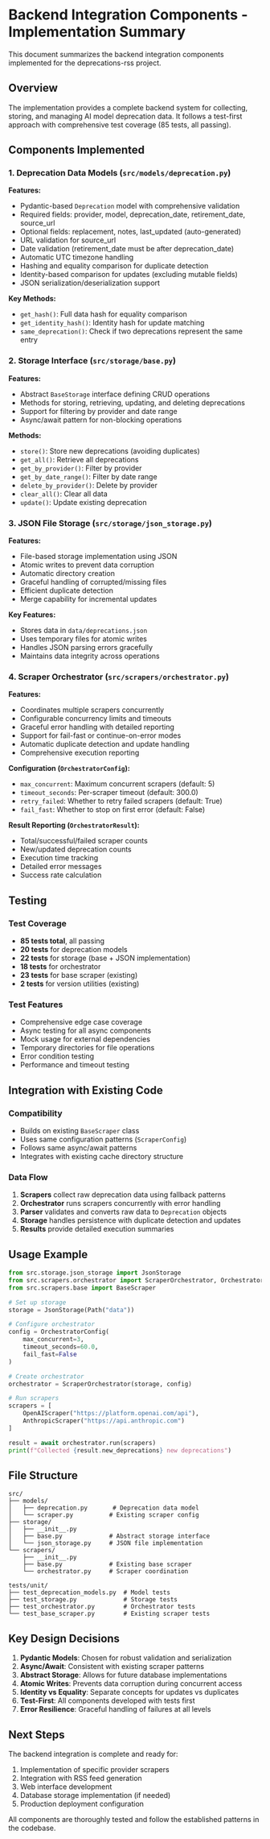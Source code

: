 # Backend Integration Components - Implementation Summary

This document summarizes the backend integration components implemented for the deprecations-rss project.

## Overview

The implementation provides a complete backend system for collecting, storing, and managing AI model deprecation data. It follows a test-first approach with comprehensive test coverage (85 tests, all passing).

## Components Implemented

### 1. Deprecation Data Models (`src/models/deprecation.py`)

**Features:**
- Pydantic-based `Deprecation` model with comprehensive validation
- Required fields: provider, model, deprecation_date, retirement_date, source_url
- Optional fields: replacement, notes, last_updated (auto-generated)
- URL validation for source_url
- Date validation (retirement_date must be after deprecation_date)
- Automatic UTC timezone handling
- Hashing and equality comparison for duplicate detection
- Identity-based comparison for updates (excluding mutable fields)
- JSON serialization/deserialization support

**Key Methods:**
- `get_hash()`: Full data hash for equality comparison
- `get_identity_hash()`: Identity hash for update matching
- `same_deprecation()`: Check if two deprecations represent the same entry

### 2. Storage Interface (`src/storage/base.py`)

**Features:**
- Abstract `BaseStorage` interface defining CRUD operations
- Methods for storing, retrieving, updating, and deleting deprecations
- Support for filtering by provider and date range
- Async/await pattern for non-blocking operations

**Methods:**
- `store()`: Store new deprecations (avoiding duplicates)
- `get_all()`: Retrieve all deprecations
- `get_by_provider()`: Filter by provider
- `get_by_date_range()`: Filter by date range
- `delete_by_provider()`: Delete by provider
- `clear_all()`: Clear all data
- `update()`: Update existing deprecation

### 3. JSON File Storage (`src/storage/json_storage.py`)

**Features:**
- File-based storage implementation using JSON
- Atomic writes to prevent data corruption
- Automatic directory creation
- Graceful handling of corrupted/missing files
- Efficient duplicate detection
- Merge capability for incremental updates

**Key Features:**
- Stores data in `data/deprecations.json`
- Uses temporary files for atomic writes
- Handles JSON parsing errors gracefully
- Maintains data integrity across operations

### 4. Scraper Orchestrator (`src/scrapers/orchestrator.py`)

**Features:**
- Coordinates multiple scrapers concurrently
- Configurable concurrency limits and timeouts
- Graceful error handling with detailed reporting
- Support for fail-fast or continue-on-error modes
- Automatic duplicate detection and update handling
- Comprehensive execution reporting

**Configuration (`OrchestratorConfig`):**
- `max_concurrent`: Maximum concurrent scrapers (default: 5)
- `timeout_seconds`: Per-scraper timeout (default: 300.0)
- `retry_failed`: Whether to retry failed scrapers (default: True)
- `fail_fast`: Whether to stop on first error (default: False)

**Result Reporting (`OrchestratorResult`):**
- Total/successful/failed scraper counts
- New/updated deprecation counts
- Execution time tracking
- Detailed error messages
- Success rate calculation

## Testing

### Test Coverage
- **85 tests total**, all passing
- **20 tests** for deprecation models
- **22 tests** for storage (base + JSON implementation)
- **18 tests** for orchestrator
- **23 tests** for base scraper (existing)
- **2 tests** for version utilities (existing)

### Test Features
- Comprehensive edge case coverage
- Async testing for all async components
- Mock usage for external dependencies
- Temporary directories for file operations
- Error condition testing
- Performance and timeout testing

## Integration with Existing Code

### Compatibility
- Builds on existing `BaseScraper` class
- Uses same configuration patterns (`ScraperConfig`)
- Follows same async/await patterns
- Integrates with existing cache directory structure

### Data Flow
1. **Scrapers** collect raw deprecation data using fallback patterns
2. **Orchestrator** runs scrapers concurrently with error handling
3. **Parser** validates and converts raw data to `Deprecation` objects
4. **Storage** handles persistence with duplicate detection and updates
5. **Results** provide detailed execution summaries

## Usage Example

```python
from src.storage.json_storage import JsonStorage
from src.scrapers.orchestrator import ScraperOrchestrator, OrchestratorConfig
from src.scrapers.base import BaseScraper

# Set up storage
storage = JsonStorage(Path("data"))

# Configure orchestrator
config = OrchestratorConfig(
    max_concurrent=3,
    timeout_seconds=60.0,
    fail_fast=False
)

# Create orchestrator
orchestrator = ScraperOrchestrator(storage, config)

# Run scrapers
scrapers = [
    OpenAIScraper("https://platform.openai.com/api"),
    AnthropicScraper("https://api.anthropic.com")
]

result = await orchestrator.run(scrapers)
print(f"Collected {result.new_deprecations} new deprecations")
```

## File Structure

```
src/
├── models/
│   ├── deprecation.py       # Deprecation data model
│   └── scraper.py          # Existing scraper config
├── storage/
│   ├── __init__.py
│   ├── base.py             # Abstract storage interface
│   └── json_storage.py     # JSON file implementation
└── scrapers/
    ├── __init__.py
    ├── base.py             # Existing base scraper
    └── orchestrator.py     # Scraper coordination

tests/unit/
├── test_deprecation_models.py  # Model tests
├── test_storage.py             # Storage tests
├── test_orchestrator.py        # Orchestrator tests
└── test_base_scraper.py        # Existing scraper tests
```

## Key Design Decisions

1. **Pydantic Models**: Chosen for robust validation and serialization
2. **Async/Await**: Consistent with existing scraper patterns
3. **Abstract Storage**: Allows for future database implementations
4. **Atomic Writes**: Prevents data corruption during concurrent access
5. **Identity vs Equality**: Separate concepts for updates vs duplicates
6. **Test-First**: All components developed with tests first
7. **Error Resilience**: Graceful handling of failures at all levels

## Next Steps

The backend integration is complete and ready for:
1. Implementation of specific provider scrapers
2. Integration with RSS feed generation
3. Web interface development
4. Database storage implementation (if needed)
5. Production deployment configuration

All components are thoroughly tested and follow the established patterns in the codebase.
